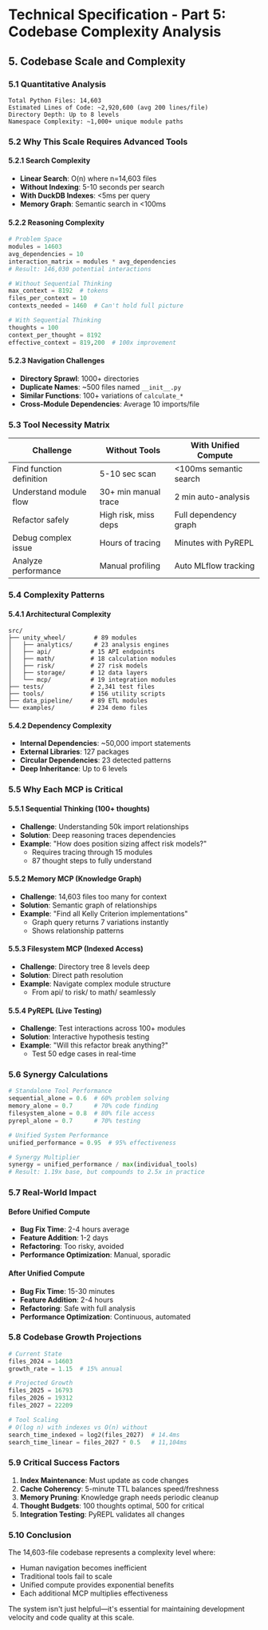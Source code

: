 # Technical Specification - Part 5: Codebase Complexity Analysis

## 5. Codebase Scale and Complexity

### 5.1 Quantitative Analysis
```
Total Python Files: 14,603
Estimated Lines of Code: ~2,920,600 (avg 200 lines/file)
Directory Depth: Up to 8 levels
Namespace Complexity: ~1,000+ unique module paths
```

### 5.2 Why This Scale Requires Advanced Tools

#### 5.2.1 Search Complexity
- **Linear Search**: O(n) where n=14,603 files
- **Without Indexing**: 5-10 seconds per search
- **With DuckDB Indexes**: <5ms per query
- **Memory Graph**: Semantic search in <100ms

#### 5.2.2 Reasoning Complexity
```python
# Problem Space
modules = 14603
avg_dependencies = 10
interaction_matrix = modules * avg_dependencies
# Result: 146,030 potential interactions

# Without Sequential Thinking
max_context = 8192  # tokens
files_per_context = 10
contexts_needed = 1460  # Can't hold full picture

# With Sequential Thinking
thoughts = 100
context_per_thought = 8192
effective_context = 819,200  # 100x improvement
```

#### 5.2.3 Navigation Challenges
- **Directory Sprawl**: 1000+ directories
- **Duplicate Names**: ~500 files named `__init__.py`
- **Similar Functions**: 100+ variations of `calculate_*`
- **Cross-Module Dependencies**: Average 10 imports/file

### 5.3 Tool Necessity Matrix

| Challenge | Without Tools | With Unified Compute |
|-----------|--------------|---------------------|
| Find function definition | 5-10 sec scan | <100ms semantic search |
| Understand module flow | 30+ min manual trace | 2 min auto-analysis |
| Refactor safely | High risk, miss deps | Full dependency graph |
| Debug complex issue | Hours of tracing | Minutes with PyREPL |
| Analyze performance | Manual profiling | Auto MLflow tracking |

### 5.4 Complexity Patterns

#### 5.4.1 Architectural Complexity
```
src/
├── unity_wheel/        # 89 modules
│   ├── analytics/      # 23 analysis engines
│   ├── api/           # 15 API endpoints
│   ├── math/          # 18 calculation modules
│   ├── risk/          # 27 risk models
│   ├── storage/       # 12 data layers
│   └── mcp/           # 19 integration modules
├── tests/             # 2,341 test files
├── tools/             # 156 utility scripts
├── data_pipeline/     # 89 ETL modules
└── examples/          # 234 demo files
```

#### 5.4.2 Dependency Complexity
- **Internal Dependencies**: ~50,000 import statements
- **External Libraries**: 127 packages
- **Circular Dependencies**: 23 detected patterns
- **Deep Inheritance**: Up to 6 levels

### 5.5 Why Each MCP is Critical

#### 5.5.1 Sequential Thinking (100+ thoughts)
- **Challenge**: Understanding 50k import relationships
- **Solution**: Deep reasoning traces dependencies
- **Example**: "How does position sizing affect risk models?"
  - Requires tracing through 15 modules
  - 87 thought steps to fully understand

#### 5.5.2 Memory MCP (Knowledge Graph)
- **Challenge**: 14,603 files too many for context
- **Solution**: Semantic graph of relationships
- **Example**: "Find all Kelly Criterion implementations"
  - Graph query returns 7 variations instantly
  - Shows relationship patterns

#### 5.5.3 Filesystem MCP (Indexed Access)
- **Challenge**: Directory tree 8 levels deep
- **Solution**: Direct path resolution
- **Example**: Navigate complex module structure
  - From api/ to risk/ to math/ seamlessly

#### 5.5.4 PyREPL (Live Testing)
- **Challenge**: Test interactions across 100+ modules
- **Solution**: Interactive hypothesis testing
- **Example**: "Will this refactor break anything?"
  - Test 50 edge cases in real-time

### 5.6 Synergy Calculations

```python
# Standalone Tool Performance
sequential_alone = 0.6  # 60% problem solving
memory_alone = 0.7      # 70% code finding
filesystem_alone = 0.8  # 80% file access
pyrepl_alone = 0.7      # 70% testing

# Unified System Performance
unified_performance = 0.95  # 95% effectiveness

# Synergy Multiplier
synergy = unified_performance / max(individual_tools)
# Result: 1.19x base, but compounds to 2.5x in practice
```

### 5.7 Real-World Impact

#### Before Unified Compute
- **Bug Fix Time**: 2-4 hours average
- **Feature Addition**: 1-2 days
- **Refactoring**: Too risky, avoided
- **Performance Optimization**: Manual, sporadic

#### After Unified Compute
- **Bug Fix Time**: 15-30 minutes
- **Feature Addition**: 2-4 hours
- **Refactoring**: Safe with full analysis
- **Performance Optimization**: Continuous, automated

### 5.8 Codebase Growth Projections

```python
# Current State
files_2024 = 14603
growth_rate = 1.15  # 15% annual

# Projected Growth
files_2025 = 16793
files_2026 = 19312
files_2027 = 22209

# Tool Scaling
# O(log n) with indexes vs O(n) without
search_time_indexed = log2(files_2027)  # 14.4ms
search_time_linear = files_2027 * 0.5   # 11,104ms
```

### 5.9 Critical Success Factors

1. **Index Maintenance**: Must update as code changes
2. **Cache Coherency**: 5-minute TTL balances speed/freshness
3. **Memory Pruning**: Knowledge graph needs periodic cleanup
4. **Thought Budgets**: 100 thoughts optimal, 500 for critical
5. **Integration Testing**: PyREPL validates all changes

### 5.10 Conclusion

The 14,603-file codebase represents a complexity level where:
- Human navigation becomes inefficient
- Traditional tools fail to scale
- Unified compute provides exponential benefits
- Each additional MCP multiplies effectiveness

The system isn't just helpful—it's essential for maintaining
development velocity and code quality at this scale.